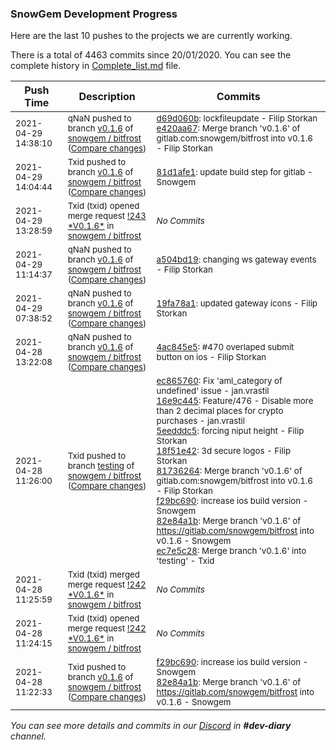 
### SnowGem Development Progress

Here are the last 10 pushes to the projects we are currently working.

There is a total of 4463 commits since 20/01/2020. You can see the complete history in
 [Complete_list.md](Complete_list.md) file.

| Push Time | Description | Commits |
| --- | --- | --- |
| <sub>2021-04-29 14:38:10</sub> | <sub>qNaN pushed to branch [v0\.1\.6](https://gitlab.com/snowgem/bitfrost/commits/v0.1.6) of [snowgem / bitfrost](https://gitlab.com/snowgem/bitfrost) ([Compare changes](https://gitlab.com/snowgem/bitfrost/compare/81d1afe1071cb7f393126b979d65249f461a138c...e420aa6793db6a714775a2480141a8bc47b88551))</sub> | <sub>[d69d060b](https://gitlab.com/snowgem/bitfrost/-/commit/d69d060b212e985ce8625f4572c2819c8c2525a0): lockfileupdate - Filip Storkan<br>[e420aa67](https://gitlab.com/snowgem/bitfrost/-/commit/e420aa6793db6a714775a2480141a8bc47b88551): Merge branch 'v0.1.6' of gitlab.com:snowgem/bitfrost into v0.1.6 - Filip Storkan</sub> |
| <sub>2021-04-29 14:04:44</sub> | <sub>Txid pushed to branch [v0\.1\.6](https://gitlab.com/snowgem/bitfrost/commits/v0.1.6) of [snowgem / bitfrost](https://gitlab.com/snowgem/bitfrost) ([Compare changes](https://gitlab.com/snowgem/bitfrost/compare/a504bd1979a8a7f8432669d449ab6b82e8bedf54...81d1afe1071cb7f393126b979d65249f461a138c))</sub> | <sub>[81d1afe1](https://gitlab.com/snowgem/bitfrost/-/commit/81d1afe1071cb7f393126b979d65249f461a138c): update build step for gitlab - Snowgem</sub> |
| <sub>2021-04-29 13:28:59</sub> | <sub>Txid (txid) opened merge request [\!243 \*V0\.1\.6\*](https://gitlab.com/snowgem/bitfrost/-/merge_requests/243) in [snowgem / bitfrost](https://gitlab.com/snowgem/bitfrost)</sub> | <sub>_No Commits_</sub> |
| <sub>2021-04-29 11:14:37</sub> | <sub>qNaN pushed to branch [v0\.1\.6](https://gitlab.com/snowgem/bitfrost/commits/v0.1.6) of [snowgem / bitfrost](https://gitlab.com/snowgem/bitfrost) ([Compare changes](https://gitlab.com/snowgem/bitfrost/compare/19fa78a17f7cbf3832a6354bb13985db7372ae40...a504bd1979a8a7f8432669d449ab6b82e8bedf54))</sub> | <sub>[a504bd19](https://gitlab.com/snowgem/bitfrost/-/commit/a504bd1979a8a7f8432669d449ab6b82e8bedf54): changing ws gateway events - Filip Storkan</sub> |
| <sub>2021-04-29 07:38:52</sub> | <sub>qNaN pushed to branch [v0\.1\.6](https://gitlab.com/snowgem/bitfrost/commits/v0.1.6) of [snowgem / bitfrost](https://gitlab.com/snowgem/bitfrost) ([Compare changes](https://gitlab.com/snowgem/bitfrost/compare/4ac845e55b6145bc23542f087a2aace9166850eb...19fa78a17f7cbf3832a6354bb13985db7372ae40))</sub> | <sub>[19fa78a1](https://gitlab.com/snowgem/bitfrost/-/commit/19fa78a17f7cbf3832a6354bb13985db7372ae40): updated gateway icons - Filip Storkan</sub> |
| <sub>2021-04-28 13:22:08</sub> | <sub>qNaN pushed to branch [v0\.1\.6](https://gitlab.com/snowgem/bitfrost/commits/v0.1.6) of [snowgem / bitfrost](https://gitlab.com/snowgem/bitfrost) ([Compare changes](https://gitlab.com/snowgem/bitfrost/compare/82e84a1b5f1ad4a9fe291955c09a6b1cab9315ca...4ac845e55b6145bc23542f087a2aace9166850eb))</sub> | <sub>[4ac845e5](https://gitlab.com/snowgem/bitfrost/-/commit/4ac845e55b6145bc23542f087a2aace9166850eb): #470 overlaped submit button on ios - Filip Storkan</sub> |
| <sub>2021-04-28 11:26:00</sub> | <sub>Txid pushed to branch [testing](https://gitlab.com/snowgem/bitfrost/commits/testing) of [snowgem / bitfrost](https://gitlab.com/snowgem/bitfrost) ([Compare changes](https://gitlab.com/snowgem/bitfrost/compare/4bd24c5b19cd5ea9e9d6b83c9a2453c40dd038c2...ec7e5c285ad1835cac47d323055c0d3361bcafdc))</sub> | <sub>[ec865760](https://gitlab.com/snowgem/bitfrost/-/commit/ec865760eb8a4685bda21edfce4dcb2ab0ed2a85): Fix 'aml_category of undefined' issue - jan.vrastil<br>[16e9c445](https://gitlab.com/snowgem/bitfrost/-/commit/16e9c445274a72f7a14cb7fe2b278bbd2ce44fa6): Feature/476 - Disable more than 2 decimal places for crypto purchases - jan.vrastil<br>[5eedddc5](https://gitlab.com/snowgem/bitfrost/-/commit/5eedddc5e74ec35c681e77872d5f80e2140418ed): forcing niput height - Filip Storkan<br>[18f51e42](https://gitlab.com/snowgem/bitfrost/-/commit/18f51e42b5f6e9ba5eada5b4cc1616bb54b5f01c): 3d secure logos - Filip Storkan<br>[81736264](https://gitlab.com/snowgem/bitfrost/-/commit/817362645ec80caf485c50432063a9cafbfc3e84): Merge branch 'v0.1.6' of gitlab.com:snowgem/bitfrost into v0.1.6 - Filip Storkan<br>[f29bc690](https://gitlab.com/snowgem/bitfrost/-/commit/f29bc690f655ec864c5381c28fc3369436903301): increase ios  build  version - Snowgem<br>[82e84a1b](https://gitlab.com/snowgem/bitfrost/-/commit/82e84a1b5f1ad4a9fe291955c09a6b1cab9315ca): Merge branch 'v0.1.6' of https://gitlab.com/snowgem/bitfrost into v0.1.6 - Snowgem<br>[ec7e5c28](https://gitlab.com/snowgem/bitfrost/-/commit/ec7e5c285ad1835cac47d323055c0d3361bcafdc): Merge branch 'v0.1.6' into 'testing' - Txid</sub> |
| <sub>2021-04-28 11:25:59</sub> | <sub>Txid (txid) merged merge request [\!242 \*V0\.1\.6\*](https://gitlab.com/snowgem/bitfrost/-/merge_requests/242) in [snowgem / bitfrost](https://gitlab.com/snowgem/bitfrost)</sub> | <sub>_No Commits_</sub> |
| <sub>2021-04-28 11:24:15</sub> | <sub>Txid (txid) opened merge request [\!242 \*V0\.1\.6\*](https://gitlab.com/snowgem/bitfrost/-/merge_requests/242) in [snowgem / bitfrost](https://gitlab.com/snowgem/bitfrost)</sub> | <sub>_No Commits_</sub> |
| <sub>2021-04-28 11:22:33</sub> | <sub>Txid pushed to branch [v0\.1\.6](https://gitlab.com/snowgem/bitfrost/commits/v0.1.6) of [snowgem / bitfrost](https://gitlab.com/snowgem/bitfrost) ([Compare changes](https://gitlab.com/snowgem/bitfrost/compare/817362645ec80caf485c50432063a9cafbfc3e84...82e84a1b5f1ad4a9fe291955c09a6b1cab9315ca))</sub> | <sub>[f29bc690](https://gitlab.com/snowgem/bitfrost/-/commit/f29bc690f655ec864c5381c28fc3369436903301): increase ios  build  version - Snowgem<br>[82e84a1b](https://gitlab.com/snowgem/bitfrost/-/commit/82e84a1b5f1ad4a9fe291955c09a6b1cab9315ca): Merge branch 'v0.1.6' of https://gitlab.com/snowgem/bitfrost into v0.1.6 - Snowgem</sub> |

_You can see more details and commits in our [Discord](https://discord.gg/zumGnbg) in **#dev-diary** channel._
